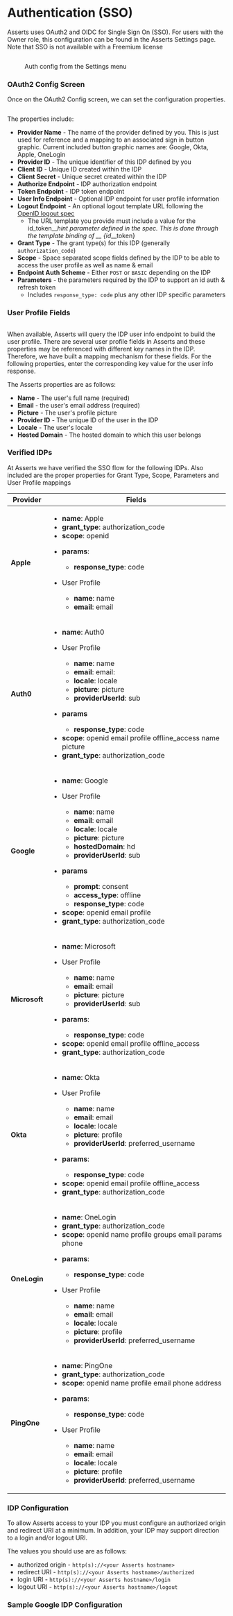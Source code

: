 # Authentication (SSO)

Asserts uses OAuth2 and OIDC for Single Sign On (SSO). For users with the Owner role, this configuration can be found in the Asserts Settings page. Note that SSO is not available with a Freemium license

<figure><img src="../../.gitbook/assets/auth_setting_menu_smaller.jpg" alt=""><figcaption><p>Auth config from the Settings menu</p></figcaption></figure>

### OAuth2 Config Screen

Once on the OAuth2 Config screen, we can set the configuration properties.&#x20;

<figure><img src="../../.gitbook/assets/OAuth2_Config_Small.png" alt=""><figcaption></figcaption></figure>

The properties include:

* **Provider Name** - The name of the provider defined by you. This is just used for reference and a mapping to an associated sign in button graphic. Current included button graphic names are: Google, Okta, Apple, OneLogin
* **Provider ID** - The unique identifier of this IDP defined by you
* **Client ID** - Unique ID created within the IDP
* **Client Secret** - Unique secret created within the IDP
* **Authorize Endpoint** - IDP authorization endpoint
* **Token Endpoint** - IDP token endpoint
* **User Info Endpoint** - Optional IDP endpoint for user profile information
* **Logout Endpoint** - An optional logout template URL following the [OpenID logout spec](https://openid.net/specs/openid-connect-rpinitiated-1\_0.html#RPLogout)
  * The URL template you provide must include a value for the id\_token_\__hint parameter defined in the spec. This is done through the template binding of __ {id_\__token}
* **Grant Type** - The grant type(s) for this IDP (generally `authorization_code`)
* **Scope** - Space separated scope fields defined by the IDP to be able to access the user profile as well as name & email
* **Endpoint Auth Scheme** - Either `POST` or `BASIC` depending on the IDP
* **Parameters** - the parameters required by the IDP to support an id auth & refresh token
  * Includes `response_type: code` plus any other IDP specific parameters

### User Profile Fields

<figure><img src="../../.gitbook/assets/OAuth2_User_Profile_Small.jpg" alt=""><figcaption></figcaption></figure>

When available, Asserts will query the IDP user info endpoint to build the user profile. There are several user profile fields in Asserts and these properties may be referenced with different key names in the IDP. Therefore, we have built a mapping mechanism for these fields. For the following properties, enter the corresponding key value for the user info response.

The Asserts properties are as follows:

* **Name** - The user's full name (required)
* **Email** - the user's email address (required)
* **Picture** - The user's profile picture
* **Provider ID** - The unique ID of the user in the IDP
* **Locale** - The user's locale
* **Hosted Domain** - The hosted domain to which this user belongs

### Verified IDPs

At Asserts we have verified the SSO flow for the following IDPs. Also included are the proper properties for Grant Type, Scope, Parameters and User Profile mappings

| Provider      | Fields                                                                                                                                                                                                                                                                                                                                                                                                                                                                                                                                                                                                                                                     |
| ------------- | ---------------------------------------------------------------------------------------------------------------------------------------------------------------------------------------------------------------------------------------------------------------------------------------------------------------------------------------------------------------------------------------------------------------------------------------------------------------------------------------------------------------------------------------------------------------------------------------------------------------------------------------------------------- |
| **Apple**     | <ul><li><strong>name</strong>: Apple</li><li><strong>grant_type</strong>: authorization_code</li><li><strong>scope</strong>: openid</li><li><p><strong>params</strong>:</p><ul><li><strong>response_type</strong>: code</li></ul></li><li><p>User Profile</p><ul><li><strong>name</strong>: name</li><li><strong>email</strong>: email</li></ul></li></ul>                                                                                                                                                                                                                                                                                                 |
| **Auth0**     | <ul><li><strong>name</strong>: Auth0</li><li><p>User Profile</p><ul><li><strong>name</strong>: name</li><li><strong>email</strong>: email:</li><li><strong>locale</strong>: locale</li><li><strong>picture</strong>: picture</li><li><strong>providerUserId</strong>: sub</li></ul></li><li><p><strong>params</strong></p><ul><li><strong>response_type</strong>: code</li></ul></li><li><strong>scope</strong>: openid email profile offline_access name picture</li><li><strong>grant_type</strong>: authorization_code</li></ul>                                                                                                                        |
| **Google**    | <ul><li><strong>name</strong>: <strong></strong> Google</li><li><p>User Profile</p><ul><li><strong>name</strong>: name</li><li><strong>email</strong>: email</li><li><strong>locale</strong>: locale</li><li><strong>picture</strong>: picture</li><li><strong>hostedDomain</strong>: hd</li><li><strong>providerUserId</strong>: sub</li></ul></li><li><p><strong>params</strong></p><ul><li><strong>prompt</strong>: consent</li><li><strong>access_type</strong>: offline</li><li><strong>response_type</strong>: code</li></ul></li><li><strong>scope</strong>: openid email profile</li><li><strong>grant_type</strong>: authorization_code</li></ul> |
| **Microsoft** | <ul><li><strong>name</strong>: Microsoft</li><li><p>User Profile</p><ul><li><strong>name</strong>: name</li><li><strong>email</strong>: email</li><li><strong>picture</strong>: picture</li><li><strong>providerUserId</strong>: sub</li></ul></li><li><p><strong>params</strong>:</p><ul><li><strong>response_type</strong>: code</li></ul></li><li><strong>scope</strong>: openid email profile offline_access</li><li><strong>grant_type</strong>: authorization_code</li></ul>                                                                                                                                                                         |
| **Okta**      | <ul><li><strong>name</strong>: Okta</li><li><p>User Profile</p><ul><li><strong>name</strong>: name</li><li><strong>email</strong>: email</li><li><strong>locale</strong>: locale</li><li><strong>picture</strong>: profile</li><li><strong>providerUserId</strong>: preferred_username</li></ul></li><li><p><strong>params</strong>:</p><ul><li><strong>response_type</strong>: code</li></ul></li><li><strong>scope</strong>: openid email profile offline_access</li><li><strong>grant_type</strong>: authorization_code</li></ul>                                                                                                                       |
| **OneLogin**  | <ul><li><strong>name</strong>: OneLogin</li><li><strong>grant_type</strong>: authorization_code</li><li><strong>scope</strong>: openid name profile groups email params phone</li><li><p><strong>params</strong>:</p><ul><li><strong>response_type</strong>: code</li></ul></li><li><p>User Profile</p><ul><li><strong>name</strong>: name</li><li><strong>email</strong>: email</li><li><strong>locale</strong>: locale</li><li><strong>picture</strong>: profile</li><li><strong>providerUserId</strong>: preferred_username</li></ul></li></ul>                                                                                                         |
| **PingOne**   | <ul><li><strong>name</strong>: PingOne</li><li><strong>grant_type</strong>: authorization_code</li><li><strong>scope</strong>: openid name profile email phone address</li><li><p><strong>params</strong>:</p><ul><li><strong>response_type</strong>: code</li></ul></li><li><p>User Profile</p><ul><li><strong>name</strong>: name</li><li><strong>email</strong>: email</li><li><strong>locale</strong>: locale</li><li><strong>picture</strong>: profile</li><li><strong>providerUserId</strong>: preferred_username</li></ul></li></ul>                                                                                                                |

### IDP Configuration

To allow Asserts access to your IDP you must configure an authorized origin and redirect URI at a minimum. In addition, your IDP may support direction to a login and/or logout URI.&#x20;

The values you should use are as follows:

* authorized origin - `http(s)://<your Asserts hostname>`
* redirect URI - `http(s)://<your Asserts hostname>/authorized`
* login URI - `http(s)://<your Asserts hostname>/login`
* logout URI - `http(s)://<your Asserts hostname>/logout`

### Sample Google IDP Configuration

<figure><img src="../../.gitbook/assets/Sample_Google_Auth_Config.png" alt=""><figcaption></figcaption></figure>

